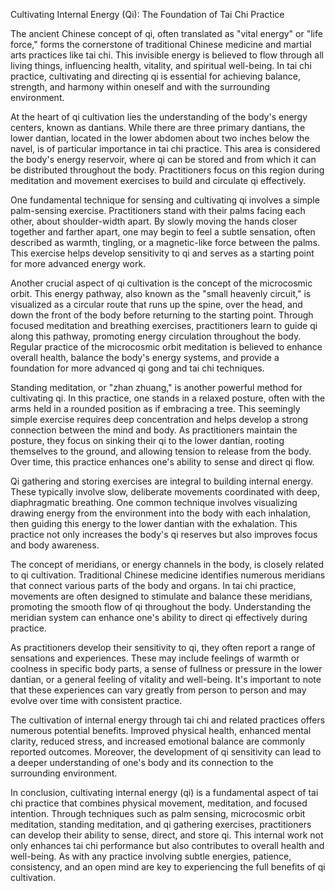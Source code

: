 Cultivating Internal Energy (Qi): The Foundation of Tai Chi Practice

The ancient Chinese concept of qi, often translated as "vital energy" or "life force," forms the cornerstone of traditional Chinese medicine and martial arts practices like tai chi. This invisible energy is believed to flow through all living things, influencing health, vitality, and spiritual well-being. In tai chi practice, cultivating and directing qi is essential for achieving balance, strength, and harmony within oneself and with the surrounding environment.

At the heart of qi cultivation lies the understanding of the body's energy centers, known as dantians. While there are three primary dantians, the lower dantian, located in the lower abdomen about two inches below the navel, is of particular importance in tai chi practice. This area is considered the body's energy reservoir, where qi can be stored and from which it can be distributed throughout the body. Practitioners focus on this region during meditation and movement exercises to build and circulate qi effectively.

One fundamental technique for sensing and cultivating qi involves a simple palm-sensing exercise. Practitioners stand with their palms facing each other, about shoulder-width apart. By slowly moving the hands closer together and farther apart, one may begin to feel a subtle sensation, often described as warmth, tingling, or a magnetic-like force between the palms. This exercise helps develop sensitivity to qi and serves as a starting point for more advanced energy work.

Another crucial aspect of qi cultivation is the concept of the microcosmic orbit. This energy pathway, also known as the "small heavenly circuit," is visualized as a circular route that runs up the spine, over the head, and down the front of the body before returning to the starting point. Through focused meditation and breathing exercises, practitioners learn to guide qi along this pathway, promoting energy circulation throughout the body. Regular practice of the microcosmic orbit meditation is believed to enhance overall health, balance the body's energy systems, and provide a foundation for more advanced qi gong and tai chi techniques.

Standing meditation, or "zhan zhuang," is another powerful method for cultivating qi. In this practice, one stands in a relaxed posture, often with the arms held in a rounded position as if embracing a tree. This seemingly simple exercise requires deep concentration and helps develop a strong connection between the mind and body. As practitioners maintain the posture, they focus on sinking their qi to the lower dantian, rooting themselves to the ground, and allowing tension to release from the body. Over time, this practice enhances one's ability to sense and direct qi flow.

Qi gathering and storing exercises are integral to building internal energy. These typically involve slow, deliberate movements coordinated with deep, diaphragmatic breathing. One common technique involves visualizing drawing energy from the environment into the body with each inhalation, then guiding this energy to the lower dantian with the exhalation. This practice not only increases the body's qi reserves but also improves focus and body awareness.

The concept of meridians, or energy channels in the body, is closely related to qi cultivation. Traditional Chinese medicine identifies numerous meridians that connect various parts of the body and organs. In tai chi practice, movements are often designed to stimulate and balance these meridians, promoting the smooth flow of qi throughout the body. Understanding the meridian system can enhance one's ability to direct qi effectively during practice.

As practitioners develop their sensitivity to qi, they often report a range of sensations and experiences. These may include feelings of warmth or coolness in specific body parts, a sense of fullness or pressure in the lower dantian, or a general feeling of vitality and well-being. It's important to note that these experiences can vary greatly from person to person and may evolve over time with consistent practice.

The cultivation of internal energy through tai chi and related practices offers numerous potential benefits. Improved physical health, enhanced mental clarity, reduced stress, and increased emotional balance are commonly reported outcomes. Moreover, the development of qi sensitivity can lead to a deeper understanding of one's body and its connection to the surrounding environment.

In conclusion, cultivating internal energy (qi) is a fundamental aspect of tai chi practice that combines physical movement, meditation, and focused intention. Through techniques such as palm sensing, microcosmic orbit meditation, standing meditation, and qi gathering exercises, practitioners can develop their ability to sense, direct, and store qi. This internal work not only enhances tai chi performance but also contributes to overall health and well-being. As with any practice involving subtle energies, patience, consistency, and an open mind are key to experiencing the full benefits of qi cultivation.